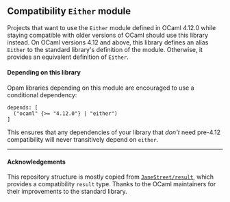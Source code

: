 ## Compatibility `Either` module

Projects that want to use the `Either` module defined in OCaml 4.12.0 while
staying compatible with older versions of OCaml should use this library
instead.  On OCaml versions 4.12 and above, this library defines an alias
`Either` to the standard library's definition of the module.  Otherwise, it
provides an equivalent definition of `Either`.

#### Depending on this library

Opam libraries depending on this module are encouraged to use a conditional
dependency:

```
depends: [
  ("ocaml" {>= "4.12.0"} | "either")
]
```

This ensures that any dependencies of your library that _don't_ need pre-4.12
compatibility will never transitively depend on `either`.

<hr/>

#### Acknowledgements

This repository structure is mostly copied from
[`JaneStreet/result`](https://github.com/janestreet/result), which provides a
compatibility `result` type. Thanks to the OCaml maintainers for their
improvements to the standard library.
